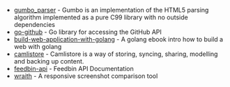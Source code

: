 - [gumbo_parser](https://github.com/google/gumbo-parser) - Gumbo is an implementation of the HTML5 parsing algorithm implemented as a pure C99 library with no outside dependencies
- [go-github](https://github.com/google/go-github) - Go library for accessing the GitHub API
- [build-web-application-with-golang](https://github.com/astaxie/build-web-application-with-golang) - A golang ebook intro how to build a web with golang
- [camlistore](https://github.com/bradfitz/camlistore) - Camlistore is a way of storing, syncing, sharing, modelling and backing up content.
- [feedbin-api](https://github.com/feedbin/feedbin-api) - Feedbin API Documentation
- [wraith](https://github.com/BBC-News/wraith) - A responsive screenshot comparison tool
